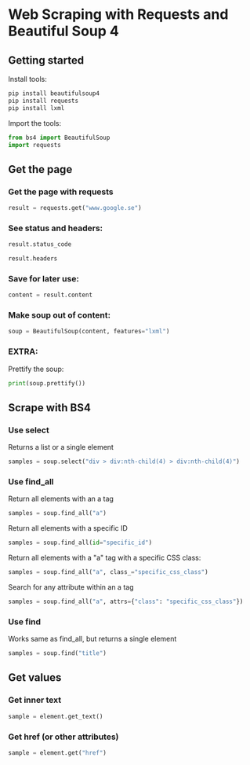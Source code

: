 # Web Scraping with Requests and Beautiful Soup 4

## Getting started
Install tools:
```bash
pip install beautifulsoup4
pip install requests
pip install lxml
```

Import the tools:
```python
from bs4 import BeautifulSoup
import requests
```

## Get the page
### Get the page with requests
```python
result = requests.get("www.google.se")
```

### See status and headers:
```python
result.status_code
```
```python
result.headers
```

### Save for later use:
```python
content = result.content
```
### Make soup out of content:
```python
soup = BeautifulSoup(content, features="lxml")
```

### EXTRA:
Prettify the soup:
```python
print(soup.prettify())
```

## Scrape with BS4

### Use select
Returns a list or a single element
```python
samples = soup.select("div > div:nth-child(4) > div:nth-child(4)")
```

### Use find_all
Return all elements with an a tag
```python
samples = soup.find_all("a")
```

Return all elements with a specific ID
```python
samples = soup.find_all(id="specific_id")
```

Return all elements with a "a" tag with a specific CSS class:
```python
samples = soup.find_all("a", class_="specific_css_class")
```

Search for any attribute within an a tag
```python
samples = soup.find_all("a", attrs={"class": "specific_css_class"})
```

### Use find
Works same as find_all, but returns a single element
```python
samples = soup.find("title")
```


## Get values

### Get inner text
```python
sample = element.get_text()
```

### Get href (or other attributes)
```python
sample = element.get("href")
```
